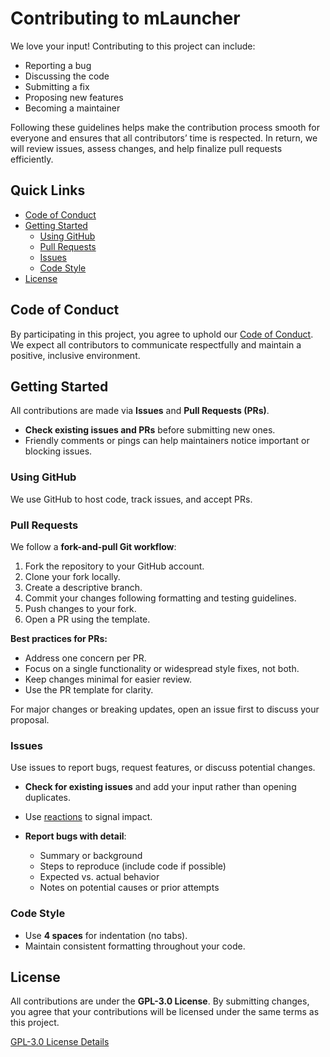 # Contributing to mLauncher

We love your input! Contributing to this project can include:

- Reporting a bug  
- Discussing the code  
- Submitting a fix  
- Proposing new features  
- Becoming a maintainer  

Following these guidelines helps make the contribution process smooth for everyone and ensures that all contributors’ time is respected. In return, we will review issues, assess changes, and help finalize pull requests efficiently.

## Quick Links

* [Code of Conduct](#code-of-conduct)  
* [Getting Started](#getting-started)  
    * [Using GitHub](#using-github)  
    * [Pull Requests](#pull-requests)  
    * [Issues](#issues)  
    * [Code Style](#code-style)  
* [License](#license)  

## Code of Conduct

By participating in this project, you agree to uphold our [Code of Conduct](CODE-OF-CONDUCT.md). We expect all contributors to communicate respectfully and maintain a positive, inclusive environment.

## Getting Started

All contributions are made via **Issues** and **Pull Requests (PRs)**.

- **Check existing issues and PRs** before submitting new ones.  
- Friendly comments or pings can help maintainers notice important or blocking issues.  

### Using GitHub

We use GitHub to host code, track issues, and accept PRs.

### Pull Requests

We follow a **fork-and-pull Git workflow**:

1. Fork the repository to your GitHub account.  
2. Clone your fork locally.  
3. Create a descriptive branch.  
4. Commit your changes following formatting and testing guidelines.  
5. Push changes to your fork.  
6. Open a PR using the template.  

**Best practices for PRs:**

- Address one concern per PR.  
- Focus on a single functionality or widespread style fixes, not both.  
- Keep changes minimal for easier review.  
- Use the PR template for clarity.  

For major changes or breaking updates, open an issue first to discuss your proposal.

### Issues

Use issues to report bugs, request features, or discuss potential changes.  

- **Check for existing issues** and add your input rather than opening duplicates.  
- Use [reactions](https://github.blog/2016-03-10-add-reactions-to-pull-requests-issues-and-comments/) to signal impact.  
- **Report bugs with detail**:  

  - Summary or background  
  - Steps to reproduce (include code if possible)  
  - Expected vs. actual behavior  
  - Notes on potential causes or prior attempts  

### Code Style

- Use **4 spaces** for indentation (no tabs).  
- Maintain consistent formatting throughout your code.  

## License

All contributions are under the **GPL-3.0 License**. By submitting changes, you agree that your contributions will be licensed under the same terms as this project.  

[GPL-3.0 License Details](http://choosealicense.com/licenses/gpl-3.0/)
